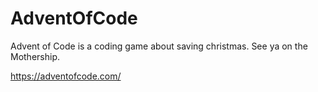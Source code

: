 # AdventOfCode
Advent of Code is a coding game about saving christmas.
See ya on the Mothership.

https://adventofcode.com/
